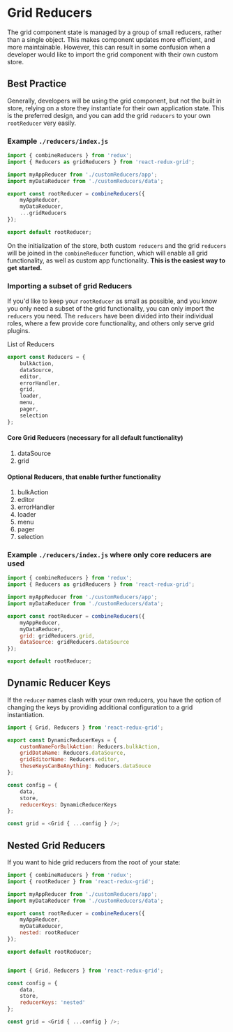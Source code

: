 # Grid Reducers

The grid component state is managed by a group of small reducers, rather than a single object. This makes component updates more efficient, and more maintainable. However, this can result in some confusion when a developer would like to import the grid component with their own custom store.

## Best Practice

Generally, developers will be using the grid component, but not the built in store, relying on a store they instantiate for their own application state. This is the preferred design, and you can add the grid `reducers` to your own `rootReducer` very easily.

### Example `./reducers/index.js`

````js
import { combineReducers } from 'redux';
import { Reducers as gridReducers } from 'react-redux-grid';

import myAppReducer from './customReducers/app';
import myDataReducer from './customReducers/data';

export const rootReducer = combineReducers({
    myAppReducer,
    myDataReducer,
    ...gridReducers
});

export default rootReducer;
````

On the initialization of the store, both custom `reducers` and the grid `reducers` will be joined in the `combineReducer` function, which will enable all grid functionality, as well as custom app functionality. **This is the easiest way to get started.**

### Importing a subset of grid Reducers

If you'd like to keep your `rootReducer` as small as possible, and you know you only need a subset of the grid functionality, you can only import the `reducers` you need. The `reducers` have been divided into their individual roles, where a few provide core functionality, and others only serve grid plugins.

List of Reducers

````js
export const Reducers = {
    bulkAction,
    dataSource,
    editor,
    errorHandler,
    grid,
    loader,
    menu,
    pager,
    selection
};
````

#### Core Grid Reducers (necessary for all default functionality)

1. dataSource
2. grid

#### Optional Reducers, that enable further functionality

1. bulkAction
2. editor
3. errorHandler
4. loader
5. menu
6. pager
7. selection

### Example `./reducers/index.js` where only core reducers are used

````js
import { combineReducers } from 'redux';
import { Reducers as gridReducers } from 'react-redux-grid';

import myAppReducer from './customReducers/app';
import myDataReducer from './customReducers/data';

export const rootReducer = combineReducers({
    myAppReducer,
    myDataReducer,
    grid: gridReducers.grid,
    dataSource: gridReducers.dataSource
});

export default rootReducer;
````

## Dynamic Reducer Keys

If the `reducer` names clash with your own reducers, you have the option of changing the keys by providing additional configuration to a grid instantiation.

````js
import { Grid, Reducers } from 'react-redux-grid';

export const DynamicReducerKeys = {
    customNameForBulkAction: Reducers.bulkAction,
    gridDataName: Reducers.dataSource,
    gridEditorName: Reducers.editor,
    theseKeysCanBeAnything: Reducers.dataSouce
};

const config = {
    data,
    store,
    reducerKeys: DynamicReducerKeys
};

const grid = <Grid { ...config } />;
````

## Nested Grid Reducers

If you want to hide grid reducers from the root of your state:

````js
import { combineReducers } from 'redux';
import { rootReducer } from 'react-redux-grid';

import myAppReducer from './customReducers/app';
import myDataReducer from './customReducers/data';

export const rootReducer = combineReducers({
    myAppReducer,
    myDataReducer,
    nested: rootReducer
});

export default rootReducer;


import { Grid, Reducers } from 'react-redux-grid';

const config = {
    data,
    store,
    reducerKeys: 'nested'
};

const grid = <Grid { ...config } />;


````
